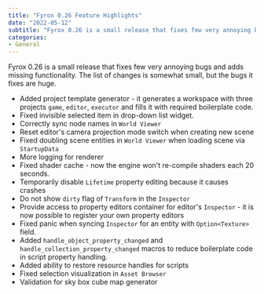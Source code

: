 ```yaml
---
title: "Fyrox 0.26 Feature Highlights"
date: "2022-05-12"
subtitle: "Fyrox 0.26 is a small release that fixes few very annoying bugs and adds missing functionality."
categories: 
- General
---
```


Fyrox 0.26 is a small release that fixes few very annoying bugs and adds missing functionality. The list of changes
is somewhat small, but the bugs it fixes are huge.

- Added project template generator - it generates a workspace with three projects `game`, `editor`, `executor` and 
fills it with required boilerplate code.
- Fixed invisible selected item in drop-down list widget.
- Correctly sync node names in `World Viewer`
- Reset editor's camera projection mode switch when creating new scene
- Fixed doubling scene entities in `World Viewer` when loading scene via `StartupData`
- More logging for renderer
- Fixed shader cache - now the engine won't re-compile shaders each 20 seconds.
- Temporarily disable `Lifetime` property editing because it causes crashes
- Do not show `dirty` flag of `Transform` in the `Inspector`
- Provide access to property editors container for editor's `Inspector` - it is now possible
to register your own property editors
- Fixed panic when syncing `Inspector` for an entity with `Option<Texture>` field.
- Added `handle_object_property_changed` and `handle_collection_property_changed` macros to reduce 
boilerplate code in script property handling.
- Added ability to restore resource handles for scripts
- Fixed selection visualization in `Asset Browser`
- Validation for sky box cube map generator